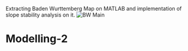 Extracting Baden Wurttemberg Map on MATLAB and implementation of slope stability analysis on it.
![BW Main](https://user-images.githubusercontent.com/89296448/132203062-130c1ebb-e8e8-4b4c-981c-b62c83dbd68f.jpg)

# Modelling-2
